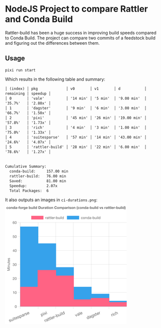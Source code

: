 # NodeJS Project to compare Rattler and Conda Build

Rattler-build has been a huge success in improving build speeds compared to Conda Build.
The project can compare two commits of a feedstock build and figuring out the differences between them.

## Usage

```
pixi run start
```
Which results in the following table and summary:
```
│ (index) │ pkg             │ v0       │ v1       │ d           │ remaining │ speedup │
│ 0       │ 'vale'          │ '14 min' │ '5 min'  │ '9.00 min'  │ '35.7%'   │ '2.80x' │
│ 1       │ 'dagster'       │ '9 min'  │ '6 min'  │ '3.00 min'  │ '66.7%'   │ '1.50x' │
│ 2       │ 'pixi'          │ '45 min' │ '26 min' │ '19.00 min' │ '57.8%'   │ '1.73x' │
│ 3       │ 'rich'          │ '4 min'  │ '3 min'  │ '1.00 min'  │ '75.0%'   │ '1.33x' │
│ 4       │ 'suitesparse'   │ '57 min' │ '14 min' │ '43.00 min' │ '24.6%'   │ '4.07x' │
│ 5       │ 'rattler-build' │ '28 min' │ '22 min' │ '6.00 min'  │ '78.6%'   │ '1.27x' │


Cumulative Summary:
  conda-build:     157.00 min
  rattler-build:   76.00 min
  Saved:           81.00 min
  Speedup:         2.07x
  Total Packages:  6
```
It also outputs an images in `ci-durations.png`:
![ci-durations](ci-durations.png)
